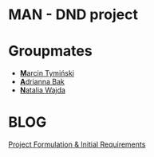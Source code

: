 # MAN - DND project
# Groupmates
- [**M**arcin Tymiński](https://github.com/marcintyminski)
- [**A**drianna Bak](https://github.com/adabak19)
- [**N**atalia Wajda](https://github.com/natalkawajda)

# BLOG
[Project Formulation & Initial Requirements](https://github.com/adabak19/MAN/blob/main/Project%20Formulation%20and%20Initial%20Requirements.md)

